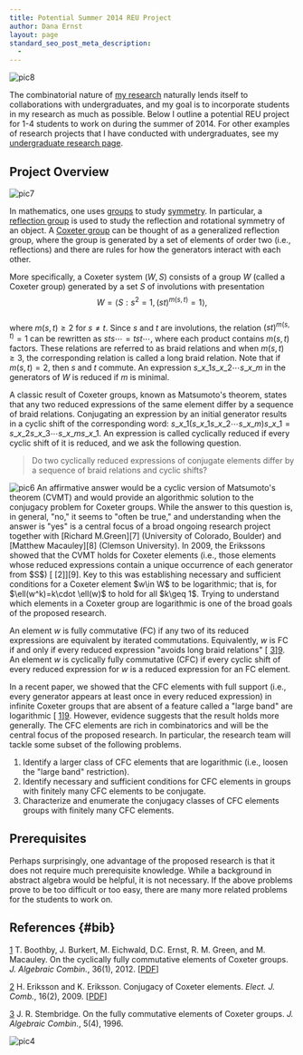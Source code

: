 ```yaml
---
title: Potential Summer 2014 REU Project
author: Dana Ernst
layout: page
standard_seo_post_meta_description:
  - 
---
```

<img src="http://i2.wp.com/danaernst.com/wp-content/uploads/2013/01/pic8.png?fit=610%2C115" alt="pic8" class="aligncenter size-full wp-image-626" data-recalc-dims="1" />

The combinatorial nature of [my research][1] naturally lends itself to collaborations with undergraduates, and my goal is to incorporate students in my research as much as possible. Below I outline a potential REU project for 1-4 students to work on during the summer of 2014. For other examples of research projects that I have conducted with undergraduates, see my [undergraduate research page][2].

## Project Overview

<img src="{{ site.baseurl }}/images/2013/01/pic7.png?fit=610%2C95" alt="pic7" class="alignleft size-full wp-image-625" data-recalc-dims="1" />

In mathematics, one uses [groups][3] to study [symmetry][4]. In particular, a [reflection group][5] is used to study the reflection and rotational symmetry of an object. A [Coxeter group][6] can be thought of as a generalized reflection group, where the group is generated by a set of elements of order two (i.e., reflections) and there are rules for how the generators interact with each other.

More specifically, a Coxeter system $(W,S)$ consists of a group $W$ (called a Coxeter group) generated by a set $S$ of involutions with presentation  
$$W = \langle S : s^{2}=1, (st)^{m(s, t)} = 1 \rangle,$$  
where $m(s, t) \geq 2$ for $s\neq t$. Since $s$ and $t$ are involutions, the relation $(st)^{m(s,t)}=1$ can be rewritten as $sts \cdots=tst\cdots$, where each product contains $m(s,t)$ factors. These relations are referred to as braid relations and when $m(s,t)\geq 3$, the corresponding relation is called a long braid relation. Note that if $m(s,t)=2$, then $s$ and $t$ commute. An expression $s\_{x\_1}s\_{x\_2}\cdots s\_{x\_m}$ in the generators of $W$ is reduced if $m$ is minimal.

A classic result of Coxeter groups, known as Matsumoto's theorem, states that any two reduced expressions of the same element differ by a sequence of braid relations. Conjugating an expression by an initial generator results in a cyclic shift of the corresponding word: $s\_{x\_1}(s\_{x\_1}s\_{x\_2}\cdots s\_{x\_m})s\_{x\_{1}}= s\_{x\_2}s\_{x\_3}\cdots s\_{x\_m}s\_{x\_1}$. An expression is called cyclically reduced if every cyclic shift of it is reduced, and we ask the following question.

> Do two cyclically reduced expressions of conjugate elements differ by a sequence of braid relations and cyclic shifts?

<img src="{{ site.baseurl }}/images/2013/01/pic6.png?fit=610%2C95" alt="pic6" class="alignright size-full wp-image-624" data-recalc-dims="1" />  
An affirmative answer would be a cyclic version of Matsumoto's theorem (CVMT) and would provide an algorithmic solution to the conjugacy problem for Coxeter groups. While the answer to this question is, in general, "no," it seems to "often be true," and understanding when the answer is "yes" is a central focus of a broad ongoing research project together with [Richard M.Green][7] (University of Colorado, Boulder) and [Matthew Macauley][8] (Clemson University). In 2009, the Erikssons showed that the CVMT holds for Coxeter elements (i.e., those elements whose reduced expressions contain a unique occurrence of each generator from $S$) [ [2]][9]. Key to this was establishing necessary and sufficient conditions for a Coxeter element $w\in W$ to be logarithmic; that is, for $\ell(w^k)=k\cdot \ell(w)$ to hold for all $k\geq 1$. Trying to understand which elements in a Coxeter group are logarithmic is one of the broad goals of the proposed research.

An element $w$ is fully commutative (FC) if any two of its reduced expressions are equivalent by iterated commutations. Equivalently, $w$ is FC if and only if every reduced expression "avoids long braid relations" [ [3]][9]. An element $w$ is cyclically fully commutative (CFC) if every cyclic shift of every reduced expression for $w$ is a reduced expression for an FC element.

In a recent paper, we showed that the CFC elements with full support (i.e., every generator appears at least once in every reduced expression) in infinite Coxeter groups that are absent of a feature called a "large band" are logarithmic [ [1]][9]. However, evidence suggests that the result holds more generally. The CFC elements are rich in combinatorics and will be the central focus of the proposed research. In particular, the research team will tackle some subset of the following problems.

  1. Identify a larger class of CFC elements that are logarithmic (i.e., loosen the "large band" restriction).
  2. Identify necessary and sufficient conditions for CFC elements in groups with finitely many CFC elements to be conjugate. 
  3. Characterize and enumerate the conjugacy classes of CFC elements groups with finitely many CFC elements.

## Prerequisites

Perhaps surprisingly, one advantage of the proposed research is that it does not require much prerequisite knowledge. While a background in abstract algebra would be helpful, it is not necessary. If the above problems prove to be too difficult or too easy, there are many more related problems for the students to work on.

## References {#bib}

[1] T. Boothby, J. Burkert, M. Eichwald, D.C. Ernst, R. M. Green, and M. Macauley. On the cyclically fully commutative elements of Coxeter groups. *J. Algebraic Combin.*, 36(1), 2012. [[PDF][10]]

[2] H. Eriksson and K. Eriksson. Conjugacy of Coxeter elements. *Elect. J. Comb.*, 16(2), 2009. [[PDF][11]]

[3] J. R. Stembridge. On the fully commutative elements of Coxeter groups. *J. Algebraic Combin.*, 5(4), 1996.

<img src="{{ site.baseurl }}/images/2013/01/pic4-300x266.png?w=300" alt="pic4" class="aligncenter size-medium wp-image-622" data-recalc-dims="1" />

 [1]: http://danaernst.com/scholarship/
 [2]: http://danaernst.com/scholarship/undergraduate-research/
 [3]: http://en.wikipedia.org/wiki/Group_(mathematics)
 [4]: http://en.wikipedia.org/wiki/Symmetry
 [5]: http://en.wikipedia.org/wiki/Reflection_group
 [6]: http://en.wikipedia.org/wiki/Coxeter_group
 [7]: http://math.colorado.edu/~rmg/
 [8]: http://www.math.clemson.edu/~macaule/
 [9]: #bib
 [10]: http://arxiv.org/pdf/1202.6657v1.pdf
 [11]: http://www.intercult.su.se/publications/Eriksson_Eriksson_2009.pdf
